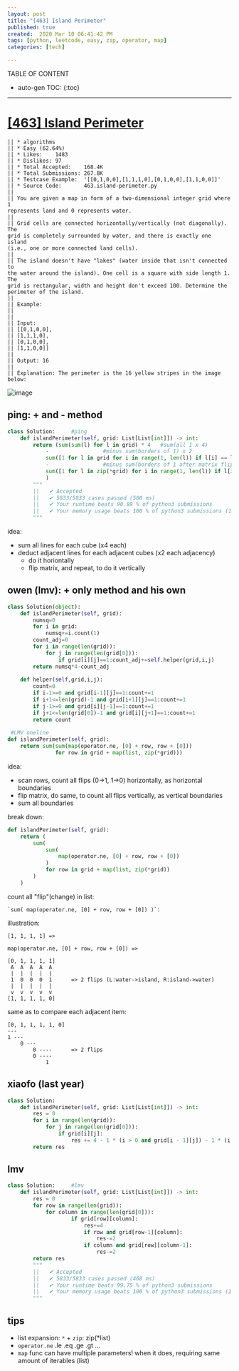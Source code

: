 ```yaml
---
layout: post
title: "[463] Island Perimeter"
published: true
created:  2020 Mar 10 06:41:42 PM
tags: [python, leetcode, easy, zip, operator, map]
categories: [tech]

---
```


TABLE OF CONTENT

* auto-gen TOC:
{:toc}

- - -


# [[463] Island Perimeter](https://leetcode.com/problems/island-perimeter/description/)

    || * algorithms
    || * Easy (62.64%)
    || * Likes:    1483
    || * Dislikes: 97
    || * Total Accepted:    168.4K
    || * Total Submissions: 267.8K
    || * Testcase Example:  '[[0,1,0,0],[1,1,1,0],[0,1,0,0],[1,1,0,0]]'
    || * Source Code:       463.island-perimeter.py
    || 
    || You are given a map in form of a two-dimensional integer grid where 1
    represents land and 0 represents water.
    || 
    || Grid cells are connected horizontally/vertically (not diagonally). The
    grid is completely surrounded by water, and there is exactly one island
    (i.e., one or more connected land cells).
    || 
    || The island doesn't have "lakes" (water inside that isn't connected to
    the water around the island). One cell is a square with side length 1. The
    grid is rectangular, width and height don't exceed 100. Determine the
    perimeter of the island.
    || 
    || Example:
    || 
    || 
    || Input:
    || [[0,1,0,0],
    || ⁠[1,1,1,0],
    || ⁠[0,1,0,0],
    || ⁠[1,1,0,0]]
    || 
    || Output: 16
    || 
    || Explanation: The perimeter is the 16 yellow stripes in the image below:

![image](https://assets.leetcode.com/uploads/2018/10/12/island.png)
<!--
![image](https://user-images.githubusercontent.com/2038044/76366270-eff1b880-62ff-11ea-960a-e81b1a2e959f.png)
-->

## ping: + and - method

```python
class Solution:     #ping
    def islandPerimeter(self, grid: List[List[int]]) -> int:
        return (sum(sum(l) for l in grid) * 4   #sum(all 1 x 4)
            -                 #minus sum(borders of 1) x 2
            sum([1 for l in grid for i in range(1, len(l)) if l[i] == l[i-1] == 1]) * 2
            -                 #minus sum(borders of 1 after matrix flip) x 2
            sum([1 for l in zip(*grid) for i in range(1, len(l)) if l[i] == l[i-1] == 1]) * 2
            )
        """
        ||   ✔ Accepted
        ||   ✔ 5833/5833 cases passed (500 ms)
        ||   ✔ Your runtime beats 90.89 % of python3 submissions
        ||   ✔ Your memory usage beats 100 % of python3 submissions (12.9 MB)
        """
```
idea:

* sum all lines for each cube (x4 each)
* deduct adjacent lines for each adjacent cubes (x2 each adjacency)
    * do it horiontally
    * flip matrix, and repeat, to do it vertically

## owen (lmv): + only method and his own

```python
class Solution(object):
    def islandPerimeter(self, grid):
        numsq=0
        for i in grid:
            numsq+=i.count(1)
        count_adj=0
        for i in range(len(grid)):
            for j in range(len(grid[0])):
                if grid[i][j]==1:count_adj+=self.helper(grid,i,j)
        return numsq*4-count_adj
    
    def helper(self,grid,i,j):
        count=0
        if i-1>=0 and grid[i-1][j]==1:count+=1
        if i+1<=len(grid)-1 and grid[i+1][j]==1:count+=1
        if j-1>=0 and grid[i][j-1]==1:count+=1
        if j+1<=len(grid[0])-1 and grid[i][j+1]==1:count+=1
        return count
        
 #LMV oneline        
def islandPerimeter(self, grid):
    return sum(sum(map(operator.ne, [0] + row, row + [0]))
               for row in grid + map(list, zip(*grid)))
```

idea:

* scan rows, count all flips (0->1, 1->0) horizontally, as horizontal boundaries
* flip matrix, do same, to count all flips vertically, as vertical boundaries
* sum all boundaries

break down:

```python
def islandPerimeter(self, grid):
    return (
        sum(
            sum(
                map(operator.ne, [0] + row, row + [0])
            )
            for row in grid + map(list, zip(*grid))
        )
    )
```

count all "flip"(change) in list:

    `sum( map(operator.ne, [0] + row, row + [0]) )`:

illustration:

    [1, 1, 1, 1] =>

    map(operator.ne, [0] + row, row + [0]) =>

    [0, 1, 1, 1, 1]
     A  A  A  A  A
     |  |  |  |  |
     1  0  0  0  1      => 2 flips (L:water->island, R:island->water)
     |  |  |  |  |
     v  v  v  v  v
    [1, 1, 1, 1, 0]

same as to compare each adjacent item:

    [0, 1, 1, 1, 1, 0]
    ---
    1 ---
        0 ---
            0 ----      => 2 flips
            0 ----
                1

## xiaofo (last year)

```python
class Solution:
    def islandPerimeter(self, grid: List[List[int]]) -> int:
        res = 0 
        for i in range(len(grid)):
            for j in range(len(grid[0])):
                if grid[i][j]:
                    res += 4 - 1 * (i > 0 and grid[i - 1][j]) - 1 * (i < len(grid) - 1 and grid[i + 1][j]) - 1 * (j > 0 and grid[i][j - 1]) - 1 * (j < len(grid[0]) - 1 and grid[i][j + 1])
        return res
```

## lmv

```python
class Solution:     #lmv
    def islandPerimeter(self, grid: List[List[int]]) -> int:
        res = 0
        for row in range(len(grid)):
            for column in range(len(grid[0])):
                    if grid[row][column]:
                        res+=4
                        if row and grid[row-1][column]:
                            res-=2
                        if column and grid[row][column-1]:
                            res-=2
        return res
        """
        ||   ✔ Accepted
        ||   ✔ 5833/5833 cases passed (468 ms)
        ||   ✔ Your runtime beats 99.75 % of python3 submissions
        ||   ✔ Your memory usage beats 100 % of python3 submissions (12.8 MB)
        """
```

## tips

* list expansion: `*` + `zip`: zip(*list)
* `operator.ne` .le .eq .ge .gt ...
* `map` func can have multiple parameters! when it does, requiring same amount
  of iterables (list)


